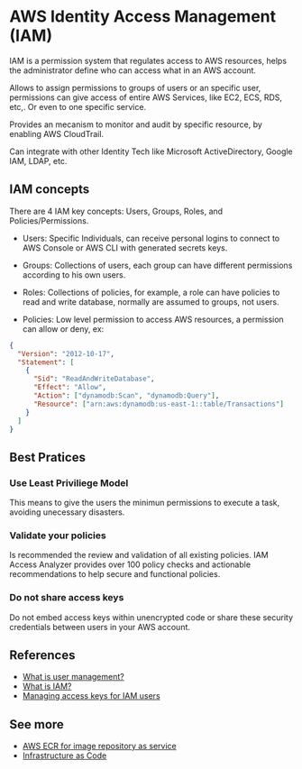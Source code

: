 # AWS Identity Access Management (IAM)

IAM is a permission system that regulates access to AWS resources, helps the administrator define who can access what in an AWS account.

Allows to assign permissions to groups of users or an specific user, permissions can give access of entire AWS Services, like EC2, ECS, RDS, etc,. Or even to one specific service.

Provides an mecanism to monitor and audit by specific resource, by enabling AWS CloudTrail.

Can integrate with other Identity Tech like Microsoft ActiveDirectory, Google IAM, LDAP, etc.

## IAM concepts

There are 4 IAM key concepts: Users, Groups, Roles, and Policies/Permissions.

- Users: Specific Individuals, can receive personal logins to connect to AWS Console or AWS CLI with generated secrets keys.

- Groups: Collections of users, each group can have different permissions according to his own users.

- Roles: Collections of policies, for example, a role can have policies to read and write database, normally are assumed to groups, not users.

- Policies: Low level permission to access AWS resources, a permission can allow or deny, ex:

```json
{
  "Version": "2012-10-17",
  "Statement": [
    {
      "Sid": "ReadAndWriteDatabase",
      "Effect": "Allow",
      "Action": ["dynamodb:Scan", "dynamodb:Query"],
      "Resource": ["arn:aws:dynamodb:us-east-1::table/Transactions"]
    }
  ]
}
```

## Best Pratices

### Use Least Priviliege Model

This means to give the users the minimun permissions to execute a task, avoiding unecessary disasters.

### Validate your policies

Is recommended the review and validation of all existing policies. IAM Access Analyzer provides over 100 policy checks and actionable recommendations to help secure and functional policies.

### Do not share access keys

Do not embed access keys within unencrypted code or share these security credentials between users in your AWS account.

## References

- [What is user management?](https://jumpcloud.com/blog/what-is-user-management)
- [What is IAM?](https://docs.aws.amazon.com/IAM/latest/UserGuide/introduction.html)
- [Managing access keys for IAM users](https://docs.aws.amazon.com/IAM/latest/UserGuide/id_credentials_access-keys.html)

## See more

- [AWS ECR for image repository as service](./ecr.md)
- [Infrastructure as Code](./iac.md)
